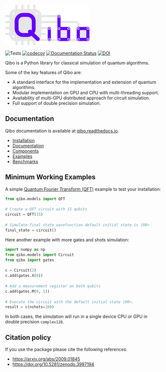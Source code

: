 <img src="doc/source/qibo_logo.svg" width="54%">

![Tests](https://github.com/Quantum-TII/qibo/workflows/Tests/badge.svg)
[![codecov](https://codecov.io/gh/Quantum-TII/qibo/branch/master/graph/badge.svg?token=1EKZKVEVX0)](https://codecov.io/gh/Quantum-TII/qibo)
[![Documentation Status](https://readthedocs.org/projects/qibo/badge/?version=latest)](https://qibo.readthedocs.io/en/latest/?badge=latest)
[![DOI](https://zenodo.org/badge/241307936.svg)](https://zenodo.org/badge/latestdoi/241307936)

Qibo is a Python library for classical simulation of quantum algorithms.

Some of the key features of Qibo are:
- A standard interface for the implementation and extension of quantum algorithms.
- Modular implementation on GPU and CPU with multi-threading support.
- Availability of multi-GPU distributed approach for circuit simulation.
- Full support of double precision simulation.

## Documentation

Qibo documentation is available at [qibo.readthedocs.io](https://qibo.readthedocs.io).

- [Installation](https://qibo.readthedocs.io/en/stable/installation.html)
- [Documentation](https://qibo.readthedocs.io/)
- [Components](https://qibo.readthedocs.io/en/stable/qibo.html)
- [Examples](https://qibo.readthedocs.io/en/stable/examples.html)
- [Benchmarks](https://qibo.readthedocs.io/en/stable/benchmarks.html)

## Minimum Working Examples

A simple [Quantum Fourier Transform (QFT)](https://en.wikipedia.org/wiki/Quantum_Fourier_transform) example to test your installation:
```python
from qibo.models import QFT

# Create a QFT circuit with 15 qubits
circuit = QFT(15)

# Simulate final state wavefunction default initial state is |00>
final_state = circuit()
```

Here another example with more gates and shots simulation:

```python
import numpy as np
from qibo.models import Circuit
from qibo import gates

c = Circuit(2)
c.add(gates.X(0))

# Add a measurement register on both qubits
c.add(gates.M(0, 1))

# Execute the circuit with the default initial state |00>.
result = c(nshots=100)
```

In both cases, the simulation will run in a single device CPU or GPU in double precision `complex128`.

## Citation policy

If you use the package please cite the following references:
- https://arxiv.org/abs/2009.01845
- https://doi.org/10.5281/zenodo.3997194
